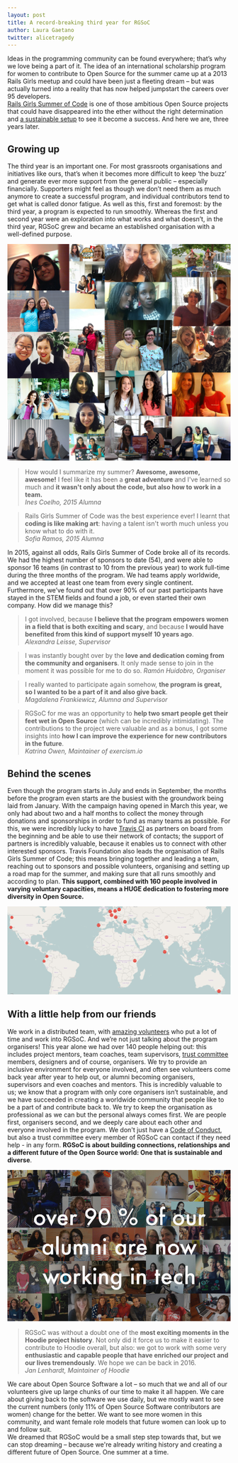 ```yaml
---
layout: post
title: A record-breaking third year for RGSoC
author: Laura Gaetano
twitter: alicetragedy
---
```


Ideas in the programming community can be found everywhere; that’s why we love being a part of it. The idea of an international scholarship program for women to contribute to Open Source for the summer came up at a 2013 Rails Girls meetup and could have been just a fleeting dream – but was actually turned into a reality that has now helped jumpstart the careers over 95 developers.  
[Rails Girls Summer of Code](http://railsgirlssummerofcode.org/) is one of those ambitious Open Source projects that could have disappeared into the ether without the right determination and [a sustainable setup](http://writing.jan.io/2015/11/20/sustainable-open-source.html) to see it become a success. And here we are, three years later. 

## Growing up

The third year is an important one. For most grassroots organisations and initiatives like ours, that’s when it becomes more difficult to keep ‘the buzz’ and generate ever more support from the general public – especially financially. Supporters might feel as though we don’t need them as much anymore to create a successful program, and individual contributors tend to get what is called donor fatigue. As well as this, first and foremost: by the third year, a program is expected to run smoothly. Whereas the first and second year were an exploration into what works and what doesn’t, in the third year, RGSoC grew and became an established organisation with a well-defined purpose.  

![](/images/blog/2015-02-03-rgsoc-all-teams.jpg)

> How would I summarize my summer? **Awesome, awesome, awesome!** I feel like it has been a **great adventure** and I've learned so much and **it wasn't only about the code, but also how to work in a team.**  
> _Ines Coelho, 2015 Alumna_

> Rails Girls Summer of Code was the best experience ever! I learnt that **coding is like making art**: having a talent isn't worth much unless you know what to do with it.  
> _Sofia Ramos, 2015 Alumna_


In 2015, against all odds, Rails Girls Summer of Code broke all of its records. We had the highest number of sponsors to date (54), and were able to sponsor 16 teams (in contrast to 10 from the previous year) to work full-time during the three months of the program. We had teams apply worldwide, and we accepted at least one team from every single continent. Furthermore, we’ve found out that over 90% of our past participants have stayed in the STEM fields and found a job, or even started their own company. How did we manage this?

> I got involved, because **I believe that the program empowers women in a field that is both exciting and scary**, and because **I would have benefited from this kind of support myself 10 years ago**.   
> _Alexandra Leisse, Supervisor_

> I was instantly bought over by the **love and dedication coming from the community and organisers**. It only made sense to join in the moment it was possible for me to do so.
> _Ramón Huidobro, Organiser_

> I really wanted to participate again somehow, **the program is great, so I wanted to be a part of it and also give back**.  
> _Magdalena Frankiewicz, Alumna and Supervisor_

> RGSoC for me was an opportunity to **help two smart people get their feet wet in Open Source** (which can be incredibly intimidating). The contributions to the project were valuable and as a bonus, I got some insights into **how I can improve the experience for new contributors in the future**.  
> _Katrina Owen, Maintainer of exercism.io_

## Behind the scenes

Even though the program starts in July and ends in September, the months before the program even starts are the busiest with the groundwork being laid from January. With the campaign having opened in March this year, we only had about two and a half months to collect the money through donations and sponsorships in order to fund as many teams as possible. For this, we were incredibly lucky to have [Travis CI](https://travis-ci.org) as partners on board from the beginning and be able to use their network of contacts; the support of partners is incredibly valuable, because it enables us to connect with other interested sponsors. Travis Foundation also leads the organisation of Rails Girls Summer of Code; this means bringing together and leading a team, reaching out to sponsors and possible volunteers, organising and setting up a road map for the summer, and making sure that all runs smoothly and according to plan. **This support, combined with 160 people involved in varying voluntary capacities, means a HUGE dedication to fostering more diversity in Open Source.**

![](/images/blog/2015-02-03-rgsoc-map.png)

## With a little help from our friends

We work in a distributed team, with [amazing volunteers](http://railsgirlssummerofcode.org/about/team/) who put a lot of time and work into RGSoC. And we’re not just talking about the program organisers! This year alone we had over 140 people helping out: this includes project mentors, team coaches, team supervisors, [trust committee](http://railsgirlssummerofcode.org/about/code-of-conduct/#contact) members, designers and of course, organisers. We try to provide an inclusive environment for everyone involved, and often see volunteers come back year after year to help out, or alumni becoming organisers, supervisors and even coaches and mentors. This is incredibly valuable to us; we know that a program with only core organisers isn’t sustainable, and we have succeeded in creating a worldwide community that people like to be a part of and contribute back to. We try to keep the organisation as professional as we can but the personal always comes first. We are people first, organisers second, and we deeply care about each other and everyone involved in the program. We don't just have a [Code of Conduct](http://railsgirlssummerofcode.org/about/code-of-conduct/), but also a trust committee every member of RGSoC can contact if they need help - in any form. **RGSoC is about building connections, relationships and a different future of the Open Source world: One that is sustainable and diverse**.

![](/images/blog/2015-02-03-rgsoc-alumni.png)

> RGSoC was without a doubt one of the **most exciting moments in the Hoodie project history**. Not only did it force us to make it easier to contribute to Hoodie overall, but also: we got to work with some very **enthusiastic and capable people that have enriched our project and our lives tremendously**. We hope we can be back in 2016.  
> _Jan Lenhardt, Maintainer of Hoodie_

We care about Open Source Software a lot – so much that we and all of our volunteers give up large chunks of our time to make it all happen. We care about giving back to the software we use daily, but we mostly want to see the current numbers (only 11% of Open Source Software contributors are women) change for the better. We want to see more women in this community, and want female role models that future women can look up to and follow suit.  
We dreamed that RGSoC would be a small step step towards that, but we can stop dreaming – because we're already writing history and creating a different future of Open Source. One summer at a time.




